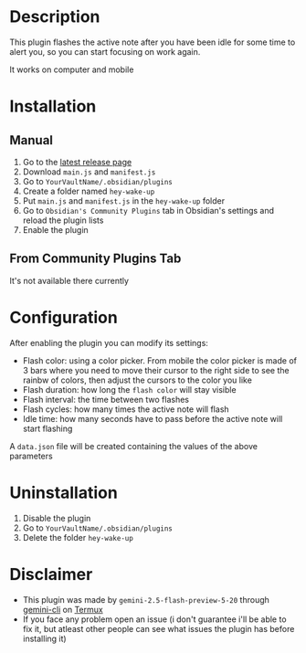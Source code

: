 # Description
This plugin flashes the active note after you have been idle for some time to alert you, so you can start focusing on work again.

It works on computer and mobile
# Installation
## Manual
1. Go to the [latest release page](https://github.com/ALE-ARME/Hey-Wake-Up/releases/latest)
2. Download `main.js` and `manifest.js`
3. Go to `YourVaultName/.obsidian/plugins`
4. Create a folder named `hey-wake-up`
5. Put `main.js` and `manifest.js` in the `hey-wake-up` folder
6. Go to `Obsidian's Community Plugins` tab in Obsidian's settings and reload the plugin lists
7. Enable the plugin
## From Community Plugins Tab
It's not available there currently
# Configuration
After enabling the plugin you can modify its settings:
- Flash color: using a color picker. From mobile the color picker is made of 3 bars where you need to move their cursor to the right side to see the rainbw of colors, then adjust the cursors to the color you like
- Flash duration: how long the `flash color` will stay visible
- Flash interval: the time between two flashes
- Flash cycles: how many times the active note will flash
- Idle time: how many seconds have to pass before the active note will start flashing

A `data.json` file will be created containing the values of the above parameters
# Uninstallation
1. Disable the plugin
2. Go to `YourVaultName/.obsidian/plugins`
3. Delete the folder `hey-wake-up`
# Disclaimer
- This plugin was made by `gemini-2.5-flash-preview-5-20` through [gemini-cli](https://github.com/google-gemini/gemini-cli) on [Termux](https://github.com/termux/termux-app)
- If you face any problem open an issue (i don't guarantee i'll be able to fix it, but atleast other people can see what issues the plugin has before installing it)
